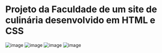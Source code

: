 # Projeto da Faculdade de um site de culinária desenvolvido em HTML e CSS 
![image](https://github.com/user-attachments/assets/627e9461-d407-4e47-92c9-99bbe255f9e0)
![image](https://github.com/user-attachments/assets/91fab8eb-f6e1-4b3d-a8ad-dac6d3030c41)
![image](https://github.com/user-attachments/assets/72194eed-5d04-46c6-94f7-79f294cac098)
![image](https://github.com/user-attachments/assets/f4143d3a-fd70-4f66-a6b3-92155d5679b1)




